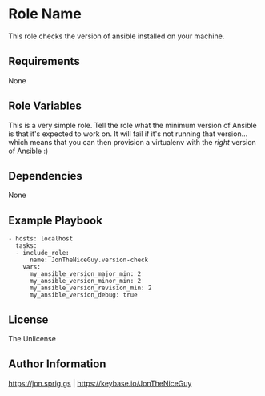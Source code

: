 Role Name
=========

This role checks the version of ansible installed on your machine.

Requirements
------------

None

Role Variables
--------------

This is a very simple role. Tell the role what the minimum version of Ansible is that it's expected to work on. It will fail if it's not running that version... which means that you can then provision a virtualenv with the *right* version of Ansible :)

Dependencies
------------

None

Example Playbook
----------------

    - hosts: localhost
      tasks:
      - include_role:
          name: JonTheNiceGuy.version-check
        vars:
          my_ansible_version_major_min: 2
          my_ansible_version_minor_min: 2
          my_ansible_version_revision_min: 2
          my_ansible_version_debug: true

License
-------

The Unlicense

Author Information
------------------

https://jon.sprig.gs | https://keybase.io/JonTheNiceGuy

